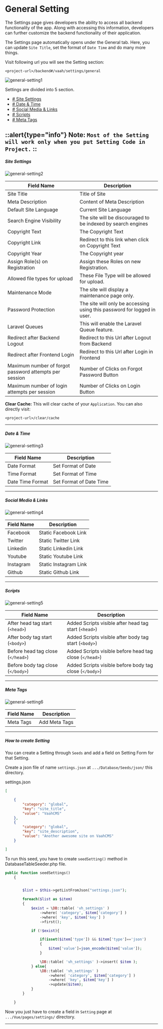 # General Setting

The Settings page gives developers the ability to access all backend functionality of the app. Along with accessing this information, developers can further customize the backend functionality of their application.

The Settings page automatically opens under the General tab. Here, you can update `Site Title`, set the format of `Date Time` and do many more things.

Visit following url you will see the Setting section:


```
<project-url>/backend#/vaah/settings/general
```

<img src="/images/general-setting-1.png" alt="general-setting1">

Settings are divided into 5 section.

- [# Site Settings](#site-settings)
- [# Date & Time](#date-time)
- [# Social Media & Links](#social-media-links)
- [# Scripts](#scripts)
- [# Meta Tags](#meta-tags)

 
::alert{type="info"}
**Note:** `Most of the Setting will work only when you put Setting Code in Project.`
::
------


##### Site Settings

<img src="/images/general-setting-2.png" alt="general-setting2">

| Field Name                                             | Description                                                  |
| ------------------------------------------------------ | ------------------------------------------------------------ |
| Site Title                                             | Title of Site                                                |
| Meta Description                                       | Content of Meta Description                                  |
| Default Site Language                                  | Current Site Language                                        |
| Search Engine Visibility                               | The site will be discouraged to be indexed by search engines |
| Copyright Text                                         | The Copyright Text                                           |
| Copyright Link                                         | Redirect to this link when click on Copyright Text           |
| Copyright Year                                         | The Copyright year                                           |
| Assign Role(s) on Registration                         | Assign these Roles on new Registration.                      |
| Allowed file types for upload                          | These File Type will be allowed for upload.                  |
| Maintenance Mode                                       | The site will display a maintenance page only.               |
| Password Protection                                    | The site will only be accessing using this password for logged in user. |
| Laravel Queues                                         | This will enable the Laravel Queue feature.                  |
| Redirect after Backend Logout                          | Redirect to this Url after Logout from Backend               |
| Redirect after Frontend Login                          | Redirect to this Url after Login in Frontend                 |
| Maximum number of forgot password attempts per session | Number of Clicks on Forgot Password Button                   |
| Maximum number of login attempts per session           | Number of Clicks on Login Button                             |


**Clear Cache:** This will clear cache of your `Application`. You can also directly visit:

```
<project-url>/clear/cache
```

------


##### Date & Time

<img src="/images/general-setting-3.png" alt="general-setting3">

| Field Name       | Description             |
| ---------------- | ----------------------- |
| Date Format      | Set Format of Date      |
| Time Format      | Set Format of Time      |
| Date Time Format | Set Format of Date Time |



------


##### Social Media & Links

<img src="/images/general-setting-4.png" alt="general-setting4">

| Field Name | Description           |
| ---------- | --------------------- |
| Facebook   | Static Facebook Link  |
| Twitter    | Static Twitter Link   |
| Linkedin   | Static Linkedin Link  |
| Youtube    | Static Youtube Link   |
| Instagram  | Static Instagram Link |
| Github     | Static Github Link    |



------



##### Scripts

<img src="/images/general-setting-5.png" alt="general-setting5">

| Field Name                      | Description                                           |
| ------------------------------- | ----------------------------------------------------- |
| After head tag start (``<head>``)   | Added Scripts visible after head tag start (``<head>``)   |
| After body tag start (``<body>``)   | Added Scripts visible after body tag start (``<body>``)   |
| Before head tag close (``</head>``) | Added Scripts visible before head tag close (``</head>``) |
| Before body tag close (``</body>``) | Added Scripts visible before body tag close (``</body>``) |



------



##### Meta Tags

<img src="/images/general-setting-6.png" alt="general-setting6">

| Field Name | Description   |
| ---------- | ------------- |
| Meta Tags  | Add Meta Tags |



------



##### How to create Setting

You can create a Setting through `Seeds` and add a field on Setting Form for that Setting.

Create a json file of name `settings.json` at `.../Database/Seeds/json/` this directory.

settings.json

```json
[

    {
        "category": "global",
        "key": "site_title",
        "value": "VaahCMS"
    },
    {
        "category": "global",
        "key": "site_description",
        "value": "Another awesome site on VaahCMS"
    }

]
```

To run this seed, you have to create `seedSetting()` method in DatabaseTableSeeder.php file.

```php
public function seedSettings()
    {


        $list = $this->getListFromJson("settings.json");

        foreach($list as $item)
        {
            $exist = \DB::table( 'vh_settings' )
                ->where( 'category', $item['category'] )
                ->where( 'key', $item['key'] )
                ->first();

            if (!$exist){

                if(isset($item['type']) && $item['type']=='json')
                {
                    $item['value']=json_encode($item['value']);
                }

                \DB::table( 'vh_settings' )->insert( $item );
            } else{
                \DB::table( 'vh_settings' )
                    ->where( 'category', $item['category'] )
                    ->where( 'key', $item['key'] )
                    ->update($item);
            }
        }

    }
```

Now you just have to create a field in `Setting` page at `.../Vue/pages/settings/` directory.

------

